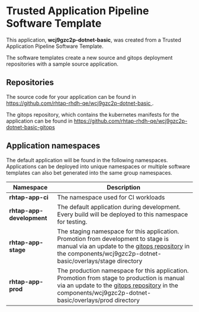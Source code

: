 # Trusted Application Pipeline Software Template

This application, **wcj9gzc2p-dotnet-basic**, was created from a Trusted Application Pipeline Software Template.

The software templates create a new source and gitops deployment repositories with a sample source application. 

## Repositories

The source code for your application can be found in [https://github.com/rhtap-rhdh-qe/wcj9gzc2p-dotnet-basic ](https://github.com/rhtap-rhdh-qe/wcj9gzc2p-dotnet-basic ).
 
The gitops repository, which contains the kubernetes manifests for the application can be found in 
[https://github.com/rhtap-rhdh-qe/wcj9gzc2p-dotnet-basic-gitops ](https://github.com/rhtap-rhdh-qe/wcj9gzc2p-dotnet-basic-gitops ) 

## Application namespaces 

The default application will be found in the following namespaces. Applications can be deployed into unique namespaces or multiple software templates can also bet generated into the same group namespaces.  

|  Namespace   |  Description   |  
| -------- | -------- |
| **rhtap-app-ci** | The namespace used for CI workloads |
| **rhtap-app-development** | The default application during development. Every build will be deployed to this namespace for testing. |
| **rhtap-app-stage** | The staging namespace for this application. Promotion from development to stage is manual via an update to the [gitops repository](https://github.com/rhtap-rhdh-qe/wcj9gzc2p-dotnet-basic-gitops ) in the components/wcj9gzc2p-dotnet-basic/overlays/stage directory |
| **rhtap-app-prod** | The production namespace for this application. Promotion from stage to production is manual via an update to the [gitops repository](https://github.com/rhtap-rhdh-qe/wcj9gzc2p-dotnet-basic-gitops ) in the components/wcj9gzc2p-dotnet-basic/overlays/prod directory |